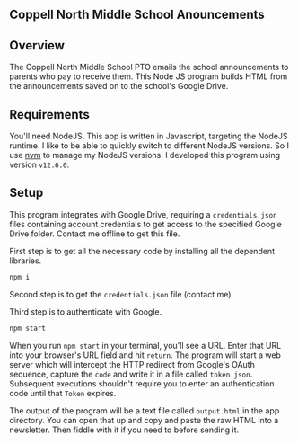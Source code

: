 Coppell North Middle School Anouncements
----------------------------------

## Overview

The Coppell North Middle School PTO emails the school announcements to parents who pay to receive them. This Node JS program builds HTML from the announcements saved on to the school's Google Drive.

## Requirements

You'll need NodeJS. This app is written in Javascript, targeting the NodeJS runtime. I like to be able to quickly switch to different NodeJS versions. So I use [nvm](https://github.com/nvm-sh/nvm) to manage my NodeJS versions. I developed this program using version `v12.6.0`.

## Setup

This program integrates with Google Drive, requiring a `credentials.json` files containing account credentials to get access to the specified Google Drive folder. Contact me offline to get this file.

First step is to get all the necessary code by installing all the dependent libraries.

```bash
npm i
```

Second step is to get the `credentials.json` file (contact me).

Third step is to authenticate with Google.

```bash
npm start
```

When you run `npm start` in your terminal, you'll see a URL. Enter that URL into your browser's URL field and hit `return`. The program will start a web server which will intercept the HTTP redirect from Google's OAuth sequence, capture the `code` and write it in a file called `token.json`. Subsequent executions shouldn't require you to enter an authentication code until that `Token` expires.

The output of the program will be a text file called `output.html` in the app directory. You can open that up and copy and paste the raw HTML into a newsletter. Then fiddle with it if you need to before sending it.